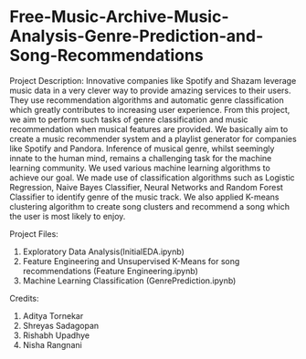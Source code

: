 # Free-Music-Archive-Music-Analysis-Genre-Prediction-and-Song-Recommendations

Project Description:
Innovative companies like Spotify and Shazam leverage music data in a very clever way to provide
amazing services to their users. They use recommendation algorithms and automatic genre
classification which greatly contributes to increasing user experience. From this project, we aim
to perform such tasks of genre classification and music recommendation when musical features
are provided. We basically aim to create a music recommender system and a playlist generator for
companies like Spotify and Pandora.
Inference of musical genre, whilst seemingly innate to the human mind, remains a challenging task
for the machine learning community. We used various machine learning algorithms to achieve our
goal. We made use of classification algorithms such as Logistic Regression, Naive Bayes
Classifier, Neural Networks and Random Forest Classifier to identify genre of the music track. We
also applied K-means clustering algorithm to create song clusters and recommend a song which
the user is most likely to enjoy.

Project Files:
1) Exploratory Data Analysis(InitialEDA.ipynb)
2) Feature Engineering and Unsupervised K-Means for song recommendations (Feature Engineering.ipynb)
3) Machine Learning Classification (GenrePrediction.ipynb)

Credits:
1) Aditya Tornekar
2) Shreyas Sadagopan
3) Rishabh Upadhye
4) Nisha Rangnani
